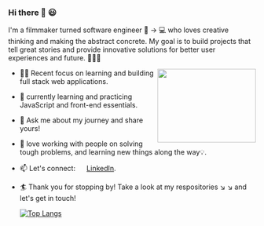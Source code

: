 ### Hi there 👋 :smiley:



I'm a filmmaker turned software engineer :movie_camera: -> :computer: who loves creative thinking and making the abstract concrete. My goal is to build projects that tell great stories and provide innovative solutions for better user experiences and future. :blossom::hibiscus::deciduous_tree:

<img src="https://media4.giphy.com/media/Rjub7AIEIbXT0tzbr3/giphy.gif?cid=ecf05e470fxsoifj3ezsgs106ahiwht02sps5hjt5vrgkyl5&rid=giphy.gif&ct=g" width="200" height="150" frameBorder="0" class="giphy-embed" allowFullScreen align="right"></img>

- :ok_woman: Recent focus on learning and building full stack web applications.
- 🌱 currently learning and practicing JavaScript and front-end essentials.
- 💬 Ask me about my journey and share yours!
- :sparkling_heart: love working with people on solving tough problems, and learning new things along the way:bulb:.
- 📫 Let's connect: <img src="https://upload.wikimedia.org/wikipedia/commons/thumb/c/ca/LinkedIn_logo_initials.png/768px-LinkedIn_logo_initials.png" width="15"></img> [LinkedIn](https://www.linkedin.com/in/tianyao-ma/).
- :surfer: Thank you for stopping by! Take a look at my respositories ↘️ :arrow_lower_right: and let's get in touch!


  [![Top Langs](https://github-readme-stats.vercel.app/api/top-langs/?username=tianyao-ma&layout=compact)](https://github.com/anuraghazra/github-readme-stats)

  
